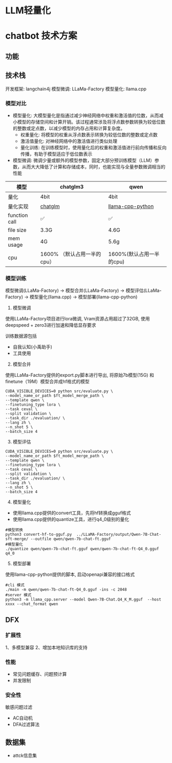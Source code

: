 # LLM轻量化

# chatbot 技术方案

## 功能

## 技术栈

开发框架: langchain4j
模型微调: LLaMa-Factory
模型量化: llama.cpp

### 模型对比

- 模型量化: 大模型量化是指通过减少神经网络中权重和激活值的位数，从而减小模型的存储空间和计算开销。该过程通常涉及将浮点数参数转换为较低位数的整数或定点数，以减少模型的内存占用和计算复杂度。
  - 权重量化: 将模型的权重从浮点数表示转换为较低位数的整数或定点数
  - 激活值量化: 对神经网络中的激活值进行类似处理
  - 量化训练: 在训练模型时，使用量化后的权重和激活值进行前向传播和反向传播，有助于模型适应于低位数表示
- 模型微调: 微调少量或额外的模型参数，固定大部分预训练模型（LLM）参数，从而大大降低了计算和存储成本，同时，也能实现与全量参数微调相当的性能

| 模型          | chatglm3                                         | qwen                                                                             |
| ------------- | ------------------------------------------------ | -------------------------------------------------------------------------------- |
| 量化          | 4bit                                             | 4bit                                                                             |
| 量化实现      | [chatglm](https://github.com/li-plus/chatglmcpp) | [llama-cpp-python](https://github.com/abetlen/llama-cpp-python#function-calling) |
| function call | ✅                                                | ✅                                                                                |
| file size     | 3.3G                                             | 4.6G                                                                             |
| mem usage     | 4G                                               | 5.6g                                                                             |
| cpu           | 1600% （默认占用一半的cpu）                      | 1600%(默认占用一半的cpu)                                                         |

### 模型训练

模型微调(LLaMa-Factory) -> 模型合并(LLaMa-Factory) -> 模型评估(LLaMa-Factory) -> 模型量化(llama.cpp) -> 模型部署(llama-cpp-python)

1. 模型微调  

使用LLaMa-Factory项目进行lora微调, Vram资源占用超过了32GB, 使用deepspeed + zero3进行加速和降低显存要求

训练数据源包括

- 自我认知(小禹助手)
- 工具使用

2. 模型合并

使用LLaMa-Factory提供的export.py脚本进行导出, 将原始7b模型(15G) 和 finetune（19M）模型合并成hf格式的模型

```shell
CUDA_VISIBLE_DEVICES=0 python src/evaluate.py \
--model_name_or_path $ft_model_merge_path \
--template qwen \
--finetuning_type lora \
--task ceval \
--split validation \
--task_dir ./evaluation/ \
--lang zh \
--n_shot 5 \
--batch_size 4
```

3. 模型评估

```shell
CUDA_VISIBLE_DEVICES=0 python src/evaluate.py \
--model_name_or_path $ft_model_merge_path \
--template qwen \
--finetuning_type lora \
--task ceval \
--split validation \
--task_dir ./evaluation/ \
--lang zh \
--n_shot 5 \
--batch_size 4
```

4. 模型量化

- 使用llama.cpp提供的convert工具，先将hf转换成gguf格式
- 使用llama.cpp提供的quantize工具，进行q4_0级别的量化

```shell
#模型转换
python3 convert-hf-to-gguf.py  ../LLaMA-Factory/output/Qwen-7B-Chat-sft-merge/ --outfile qwen/qwen-7b-chat-ft.gguf
#模型量化
./quantize qwen/qwen-7b-chat-ft.gguf qwen/qwen-7b-chat-ft-Q4_0.gguf q4_0
```

5. 模型部署

使用llama-cpp-python提供的脚本, 启动openapi兼容的接口格式

```shell
#cli 模式
./main -m qwen/qwen-7b-chat-ft-Q4_0.gguf -ins -c 2048
#server 模式
python3 -m llama_cpp.server --model Qwen-7B-Chat.Q4_K_M.gguf  --host xxxx --chat_format qwen
```

## DFX

### 扩展性

1、多模型兼容
2、增加本地知识库的支持

### 性能

- 常见问题缓存、问题预计算
- 并发限制

### 安全性

敏感问题过滤

- AC自动机
- DFA过滤算法 

## 数据集

- attck信息集